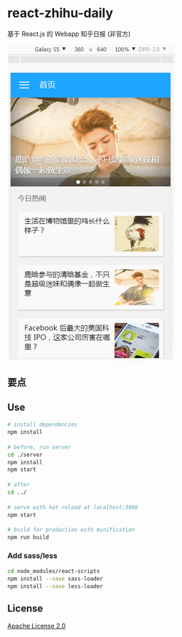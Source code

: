 # react-zhihu-daily
基于 React.js 的 Webapp 知乎日报 (非官方)

![](/resource/demo.gif)

## 要点



## Use

``` bash
# install dependencies
npm install

# before, run server
cd ./server
npm install
npm start

# after
cd ../

# serve with hot reload at localhost:3000
npm start

# build for production with minification
npm run build
```


### Add sass/less

``` bash
cd node_modules/react-scripts
npm install --save sass-loader
npm install --save less-loader
```

## License
[Apache License 2.0](LICENSE)
